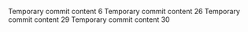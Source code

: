 Temporary commit content 6
Temporary commit content 26
Temporary commit content 29
Temporary commit content 30
